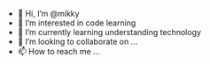 - 👋 Hi, I’m @mikky
- 👀 I’m interested in code learning
- 🌱 I’m currently learning understanding technology
- 💞️ I’m looking to collaborate on ...
- 📫 How to reach me ...

<!---
m-soedjadi/m-soedjadi is a ✨ special ✨ repository because its `README.md` (this file) appears on your GitHub profile.
You can click the Preview link to take a look at your changes.
--->
